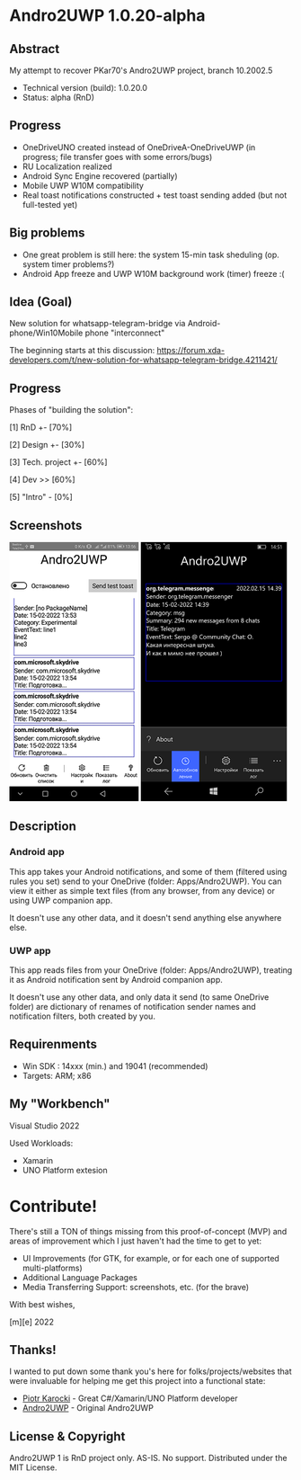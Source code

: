 # Andro2UWP 1.0.20-alpha

## Abstract

My attempt to recover PKar70's Andro2UWP project, branch 10.2002.5

- Technical version (build): 1.0.20.0
- Status: alpha (RnD)

## Progress 
- OneDriveUNO created instead of OneDriveA-OneDriveUWP (in progress; file transfer goes with some errors/bugs)
- RU Localization realized 
- Android Sync Engine recovered (partially) 
- Mobile UWP W10M compatibility  
- Real toast notifications constructed + test toast sending added (but not full-tested yet)

## Big problems
- One great problem is still here: the system 15-min task sheduling (op. system timer problems?)
- Android App freeze and UWP W10M background work (timer) freeze :(  


## Idea (Goal)
New solution for whatsapp-telegram-bridge via Android-phone/Win10Mobile phone "interconnect" 

The beginning starts at this discussion: https://forum.xda-developers.com/t/new-solution-for-whatsapp-telegram-bridge.4211421/

## Progress
Phases of "building the solution": 

[1] RnD +- [70%]

[2] Design +- [30%]

[3] Tech. project +- [60%]

[4] Dev >> [60%]

[5] "Intro" - [0%]


## Screenshots
![Shot 1](Images/shot1.png)
![Shot 2](Images/shot2.png)

## Description
### Android app
This app takes your Android notifications, and some of them (filtered using rules you set) 
send to your OneDrive (folder: Apps/Andro2UWP). You can view it either as simple text files 
(from any browser, from any device) or using UWP companion app.

It doesn't use any other data, and it doesn't send anything else anywhere else.

### UWP app
This app reads files from your OneDrive (folder: Apps/Andro2UWP), treating it as Android notification sent by Android companion app.

It doesn't use any other data, and only data it send (to same OneDrive folder) are dictionary of renames of notification 
sender names and notification filters, both created by you.

## Requirenments
- Win SDK : 14xxx (min.) and 19041 (recommended)
- Targets: ARM; x86

## My "Workbench" 

Visual Studio 2022

Used Workloads:
- Xamarin
- UNO Platform extesion


# Contribute!
There's still a TON of things missing from this proof-of-concept (MVP) and areas of improvement 
which I just haven't had the time to get to yet:
- UI Improvements (for GTK, for example, or for each one of supported multi-platforms)
- Additional Language Packages
- Media Transferring Support: screenshots, etc. (for the brave)




With best wishes,

  [m][e] 2022


## Thanks!
I wanted to put down some thank you's here for folks/projects/websites 
that were invaluable for helping me get this project into a functional state:
- [Piotr Karocki](https://github.com/pkar70/) - Great C#/Xamarin/UNO Platform developer
- [Andro2UWP](https://github.com/pkar70/Andro2UWP) - Original Andro2UWP


## License & Copyright

Andro2UWP 1 is RnD project only. AS-IS. No support. Distributed under the MIT License.  

